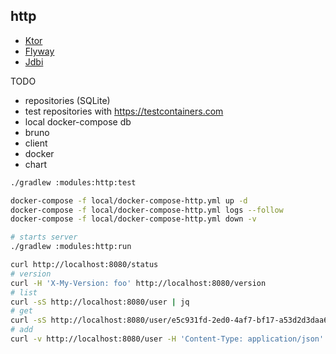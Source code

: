## http

* [Ktor](https://ktor.io/docs)
* [Flyway](https://documentation.red-gate.com/fd)
* [Jdbi](https://jdbi.org)

TODO
* repositories (SQLite)
* test repositories with https://testcontainers.com
* local docker-compose db
* bruno
* client
* docker
* chart

```bash
./gradlew :modules:http:test

docker-compose -f local/docker-compose-http.yml up -d
docker-compose -f local/docker-compose-http.yml logs --follow
docker-compose -f local/docker-compose-http.yml down -v

# starts server
./gradlew :modules:http:run

curl http://localhost:8080/status
# version
curl -H 'X-My-Version: foo' http://localhost:8080/version
# list
curl -sS http://localhost:8080/user | jq
# get
curl -sS http://localhost:8080/user/e5c931fd-2ed0-4af7-bf17-a53d2d3daa66 | jq
# add
curl -v http://localhost:8080/user -H 'Content-Type: application/json' --data '{"name":"foo","age":42}'
```
